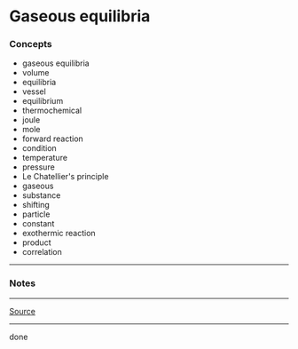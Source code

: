 # Gaseous equilibria

### Concepts

- gaseous equilibria
- volume
- equilibria
- vessel
- equilibrium
- thermochemical
- joule
- mole
- forward reaction
- condition
- temperature
- pressure
- Le Chatellier's principle
- gaseous
- substance
- shifting
- particle
- constant
- exothermic reaction
- product
- correlation

---

### Notes

---

[Source](https://youtu.be/I8v5NlG3dSg)

---

done
